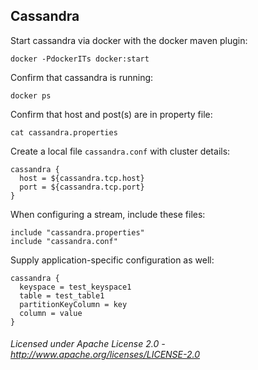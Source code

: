 ## Cassandra

Start cassandra via docker with the docker maven plugin:

    docker -PdockerITs docker:start

Confirm that cassandra is running:

    docker ps

Confirm that host and post(s) are in property file:

    cat cassandra.properties

Create a local file `cassandra.conf` with cluster details:

    cassandra {
      host = ${cassandra.tcp.host}
      port = ${cassandra.tcp.port}
    }

When configuring a stream, include these files:

    include "cassandra.properties"
    include "cassandra.conf"

Supply application-specific configuration as well:

    cassandra {
      keyspace = test_keyspace1
      table = test_table1
      partitionKeyColumn = key
      column = value
    }

###### Licensed under Apache License 2.0 - http://www.apache.org/licenses/LICENSE-2.0
